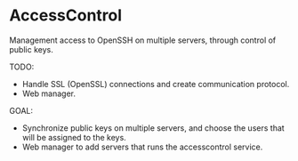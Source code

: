 AccessControl
=============

Management access to OpenSSH on multiple servers, through control of public keys.

TODO:
- Handle SSL (OpenSSL) connections and create communication protocol.
- Web manager.

GOAL:
- Synchronize public keys on multiple servers, and choose the users that will be assigned to the keys.
- Web manager to add servers that runs the accesscontrol service.
